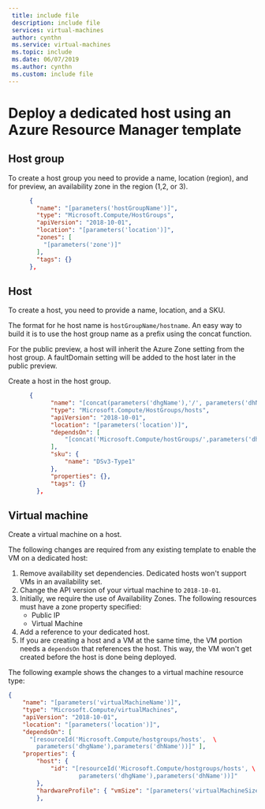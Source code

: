 ```yaml
---
 title: include file
 description: include file
 services: virtual-machines
 author: cynthn
 ms.service: virtual-machines
 ms.topic: include
 ms.date: 06/07/2019
 ms.author: cynthn
 ms.custom: include file
---
```


# Deploy a dedicated host using an Azure Resource Manager template



## Host group

To create a host group you need to provide a name, location (region), and for preview, an availability zone in the region (1,2, or 3). 

```json
      {
        "name": "[parameters('hostGroupName')]",
        "type": "Microsoft.Compute/HostGroups",
        "apiVersion": "2018-10-01",
        "location": "[parameters('location')]",
        "zones": [
          "[parameters('zone')]"
        ],
        "tags": {}
      },
```


## Host

To create a host, you need to provide a name, location, and a SKU.

The format for he host name is `hostGroupName/hostname`. An easy way to build it is to use the host group name as a prefix using the concat function. 

For the public preview, a host will inherit the Azure Zone setting from the host group. A faultDomain setting will be added to the host later in the public preview.

Create a host in the host group.

```json
      {
            "name": "[concat(parameters('dhgName'),'/', parameters('dhName'))]",
            "type": "Microsoft.Compute/HostGroups/hosts",
            "apiVersion": "2018-10-01",
            "location": "[parameters('location')]",
            "dependsOn": [
                "[concat('Microsoft.Compute/hostGroups/',parameters('dhgName'))]" 
            ],                 
            "sku": {
                "name": "DSv3-Type1" 
            },
            "properties": {},
            "tags": {}
        },
```

## Virtual machine

Create a virtual machine on a host. 

The following changes are required from any existing template to enable the VM on a dedicated host:
1.	Remove availability set dependencies. Dedicated hosts won't support VMs in an availability set. 
1.	Change the API version of your virtual machine to `2018-10-01`.
1.	Initially, we require the use of Availability Zones. The following resources must have a zone property specified: 
	- Public IP
	- Virtual Machine 
1.	Add a reference to your dedicated host.
1. If you are creating a host and a VM at the same time, the VM portion needs a `dependsOn` that references the host. This way, the VM won't get created before the host is done being deployed.

The following example shows the changes to a virtual machine resource type:

```json
{
    "name": "[parameters('virtualMachineName')]",
    "type": "Microsoft.Compute/virtualMachines",
    "apiVersion": "2018-10-01",
    "location": "[parameters('location')]",
    "dependsOn": [
      "[resourceId('Microsoft.Compute/hostgroups/hosts',  \
        parameters('dhgName'),parameters('dhName'))]" ],
    "properties": {   
        "host": {
            "id": "[resourceId('Microsoft.Compute/hostgroups/hosts', \ 
                    parameters('dhgName'),parameters('dhName'))]"
        },
        "hardwareProfile": { "vmSize": "[parameters('virtualMachineSize')]"
        },
```



